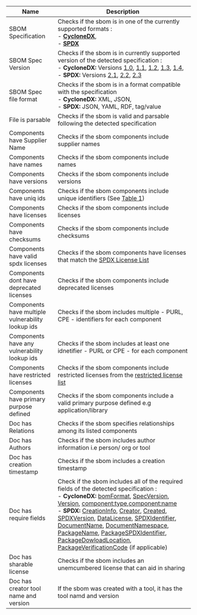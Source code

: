 <!--
 Copyright 2023 Interlynk.io
 
 Licensed under the Apache License, Version 2.0 (the "License");
 you may not use this file except in compliance with the License.
 You may obtain a copy of the License at
 
     http://www.apache.org/licenses/LICENSE-2.0
 
 Unless required by applicable law or agreed to in writing, software
 distributed under the License is distributed on an "AS IS" BASIS,
 WITHOUT WARRANTIES OR CONDITIONS OF ANY KIND, either express or implied.
 See the License for the specific language governing permissions and
 limitations under the License.
-->

Name        | Description                               | 
----------- | ----------------------------------------- | 
SBOM Specification | Checks if the sbom is in one of the currently supported formats : <br>- [**CycloneDX**](https://cyclonedx.org/),<br>- [**SPDX**](https://spdx.dev/) | 
SBOM Spec Version | Checks if the sbom is in currently supported version of the detected specification : <br>- **CycloneDX:** Versions [1.0](https://cyclonedx.org/docs/1.0/xml/), [1.1](https://cyclonedx.org/docs/1.1/xml/), [1.2](https://cyclonedx.org/docs/1.2/json/), [1.3](https://cyclonedx.org/docs/1.3/json/), [1.4](https://cyclonedx.org/docs/1.4/json/), <br>- **SPDX:** Versions [2.1](https://spdx.dev/spdx-specification-21-web-version/), [2.2](https://spdx.github.io/spdx-spec/v2.2.2), [2.3](https://spdx.github.io/spdx-spec/v2.3/)| 
SBOM Spec file format | Checks if the sbom is in a format compatible with the specification<br>- **CycloneDX:** XML, JSON,<br>- **SPDX:** JSON, YAML, RDF, tag/value | 
File is parsable | Checks if the sbom is valid and parsable following the detected specification | 
Components have Supplier Name | Checks if the sbom components include supplier names | 
Components have names | Checks if the sbom components include names |
Components have versions | Checks if the sbom components include versions | 
Components have uniq ids | Checks if the sbom components include unique identifiers (See [Table 1](https://www.ntia.gov/files/ntia/publications/sbom_formats_survey-version-2021.pdf)) | 
Components have licenses | Checks if the sbom components include licenses |
Components have checksums | Checks if the sbom components include checksums | 
Components have valid spdx licenses | Checks if the sbom components have licenses that match the [SPDX License List](https://spdx.org/licenses/) |
Components dont have deprecated licenses| Checks if the sbom components include deprecated licenses |
Components have multiple vulnerability lookup ids| Checks if the sbom includes multiple - PURL, CPE - identifiers for each component | 
Components have any vulnerability lookup ids| Checks if the sbom includes at least one idnetifier - PURL or CPE - for each component | 
Components have restricted licenses | Checks if the sbom components include restricted licenses from the [restricted license list](https://opensource.google/documentation/reference/thirdparty/licenses) |
Components have primary purpose defined | Checks if the sbom components include a valid primary purpose defined e.g application/library|
Doc has Relations | Checks if the sbom specifies relationships among its listed components | 
Doc has Authors | Checks if the sbom includes author information i.e  person/ org or tool | 
Doc has creation timestamp | Checks if the sbom includes a creation timestamp | 
Doc has require fields | Check if the sbom includes all of the required fields of the detected specification : <br>- **CycloneDX:** [bomFormat](https://cyclonedx.org/docs/1.4/json/#bomFormat), [SpecVersion](https://cyclonedx.org/docs/1.4/json/#specVersion), [Version](https://cyclonedx.org/docs/1.4/json/#version), [component:type](https://cyclonedx.org/docs/1.4/json/#components_items_type),[component:name](https://cyclonedx.org/docs/1.4/json/#components_items_name)<br>- **SPDX:** [CreationInfo](https://spdx.github.io/spdx-spec/v2.3/document-creation-information/), [Creator](https://spdx.github.io/spdx-spec/v2.3/document-creation-information/#68-creator-field), [Created](https://spdx.github.io/spdx-spec/v2.3/document-creation-information/#69-created-field), [SPDXVersion](https://spdx.github.io/spdx-spec/v2.3/document-creation-information/#61-spdx-version-field), [DataLicense](https://spdx.github.io/spdx-spec/v2.3/document-creation-information/#62-data-license-field), [SPDXIdentifier](https://spdx.github.io/spdx-spec/v2.3/document-creation-information/#63-spdx-identifier-field), [DocumentName](https://spdx.github.io/spdx-spec/v2.3/document-creation-information/#64-document-name-field), [DocumentNamespace](https://spdx.github.io/spdx-spec/v2.3/document-creation-information/#65-spdx-document-namespace-field), [PackageName](https://spdx.github.io/spdx-spec/v2.3/package-information/#71-package-name-field), [PackageSPDXIdentifier](https://spdx.github.io/spdx-spec/v2.3/package-information/#72-package-spdx-identifier-field), [PackageDowloadLocation](https://spdx.github.io/spdx-spec/v2.3/package-information/#77-package-download-location-field), [PackageVerificationCode](https://spdx.github.io/spdx-spec/v2.3/package-information/#79-package-verification-code-field) (if applicable) | 
Doc has sharable license | Checks if the sbom includes an unemcumbered license that can aid in sharing | 
Doc has creator tool name and version | If the sbom was created with a tool, it has the tool namd and version | 

